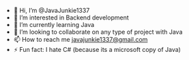 - 👋 Hi, I’m @JavaJunkie1337
- 👀 I’m interested in Backend development
- 🌱 I’m currently learning Java
- 💞️ I’m looking to collaborate on any type of project with Java
- 📫 How to reach me javajunkie1337@gmail.com
- ⚡ Fun fact: I hate C# (because its a microsoft copy of Java)
